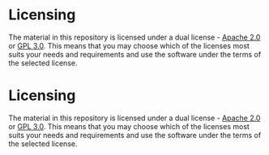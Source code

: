 # Licensing

The material in this repository is licensed under a dual license -
[Apache 2.0](./LICENSE.AL) or [GPL 3.0](./LICENSE.GPL). This means
that you may choose which of the licenses most suits your needs and
requirements and use the software under the terms of the selected
license.


# Licensing

The material in this repository is licensed under a dual license - [Apache 2.0](./LICENSE.AL) or [GPL 3.0](./LICENSE.GPL). This means that you may choose which of the licenses most suits your needs and requirements and use the software under the terms of the selected license.

